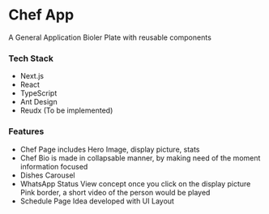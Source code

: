 # Chef App

A General Application Bioler Plate with reusable components

### Tech Stack

- Next.js
- React
- TypeScript
- Ant Design
- Reudx (To be implemented)

### Features

- Chef Page includes Hero Image, display picture, stats
- Chef Bio is made in collapsable manner, by making need of the moment information focused
- Dishes Carousel
- WhatsApp Status View concept once you click on the display picture Pink border, a short video of the person would be played
- Schedule Page Idea developed with UI Layout
